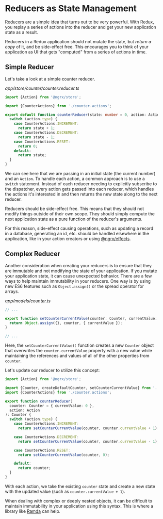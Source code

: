 # Reducers as State Management

Reducers are a simple idea that turns out to be very powerful. With Redux, you
replay a series of actions into the reducer and get your new application state 
as a result.

Reducers in a Redux application should not mutate the state, but *return a copy*
of it, and be side-effect free. This encourages you to think of your application
as UI that gets "computed" from a series of actions in time.

## Simple Reducer

Let's take a look at a simple counter reducer.

_app/store/counter/counter.reducer.ts_
```typescript
import {Action} from '@ngrx/store';

import {CounterActions} from './counter.actions';

export default function counterReducer(state: number = 0, action: Action): number {
  switch (action.type) {
    case CounterActions.INCREMENT:
      return state + 1;
    case CounterActions.DECREMENT:
      return state - 1;
    case CounterActions.RESET:
      return 0;
    default:
      return state;
  }
}
```

We can see here that we are passing in an initial state (the current number) and
an `Action`. To handle each action, a common approach is to use a `switch` 
statement. Instead of each reducer needing to explicitly subscribe to the 
dispatcher, every action gets passed into each reducer, which handles the 
actions it's interested in and then returns the new state along to the next 
reducer.

Reducers should be side-effect free. This means that they should not modify 
things outside of their own scope. They should simply compute the next 
application state as a pure function of the reducer's arguments.

For this reason, side-effect causing operations, such as updating a record in a 
database, generating an id, etc. should be handled elsewhere in the application,
like in your action creators or using 
[@ngrx/effects](https://github.com/ngrx/effects).

## Complex Reducer

Another consideration when creating your reducers is to ensure that they are 
immutable and not modifying the state of your application. If you mutate your 
application state, it can cause unexpected behavior. There are a few ways to 
help maintain immutability in your reducers. One way is by using new ES6 
features such as `Object.assign()` or the spread operator for arrays.

_app/models/counter.ts_
```typescript
// ...

export function setCounterCurrentValue(counter: Counter, currentValue: number): Counter {
  return Object.assign({}, counter, { currentValue });
}

// ...
```

Here, the `setCounterCurrentValue()` function creates a new `Counter` object 
that overwrites the `counter.currentValue` property with a new value while 
maintaining the references and values of all of the other properties from 
`counter`.

Let's update our reducer to utilize this concept:

```typescript
import {Action} from '@ngrx/store';

import {Counter, createDefaultCounter, setCounterCurrentValue} from '../../models/counter';
import {CounterActions} from './counter.actions';

export function counterReducer(
  counter: Counter = { currentValue: 0 }, 
  action: Action
): Counter {
  switch (action.type) {
    case CounterActions.INCREMENT:
      return setCounterCurrentValue(counter, counter.currentValue + 1);

    case CounterActions.DECREMENT:
      return setCounterCurrentValue(counter, counter.currentValue - 1);

    case CounterActions.RESET:
      return setCounterCurrentValue(counter, 0);

    default:
      return counter;
  }
}
```

With each action, we take the existing `counter` state and create a new
state with the updated value (such as `counter.currentValue + 1`).

When dealing with complex or deeply nested objects, it can be difficult to 
maintain immutability in your application using this syntax. This is where a 
library like [Ramda](http://ramdajs.com/) can help.
